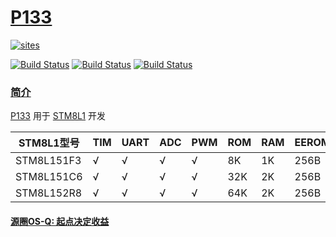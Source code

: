 ﻿# [P133](https://github.com/OS-Q/P133)

[![sites](http://182.61.61.133/link/resources/OSQ.png)](http://www.OS-Q.com)

[![Build Status](https://github.com/OS-Q/P133/workflows/CI/badge.svg)](https://github.com/OS-Q/P133/actions/workflows/CI.yml)
[![Build Status](https://circleci.com/gh/OS-Q/P133.svg?style=svg)](https://circleci.com/gh/OS-Q/P133)
[![Build Status](https://cloud.drone.io/api/badges/OS-Q/P133/status.svg)](https://cloud.drone.io/OS-Q/P133)

### [简介](https://github.com/OS-Q/P133/wiki)

[P133](https://github.com/OS-Q/P133) 用于 [STM8L1](https://www.st.com/zh/microcontrollers-microprocessors/stm8l151-152.html) 开发


| STM8L1型号 | TIM | UART | ADC | PWM | ROM  |  RAM | EEROM | RTC | DAC | CMP | OPA |
| ---------- | --- | ---- | --- | --- | ---- | ---- | ----- | --- | --- | --- | --- |
| STM8L151F3 | √   | √    | √   | √   |   8K |   1K |  256B | √  | X   | X   | X  |
| STM8L151C6 | √   | √    | √   | √   |  32K |   2K |  256B | √  | X   | X   | X  |
| STM8L152R8 | √   | √    | √   | √   |  64K |   2K |  256B | √  | X   | X   | X  |


#### [源圈OS-Q: 起点决定收益](http://www.OS-Q.com)
